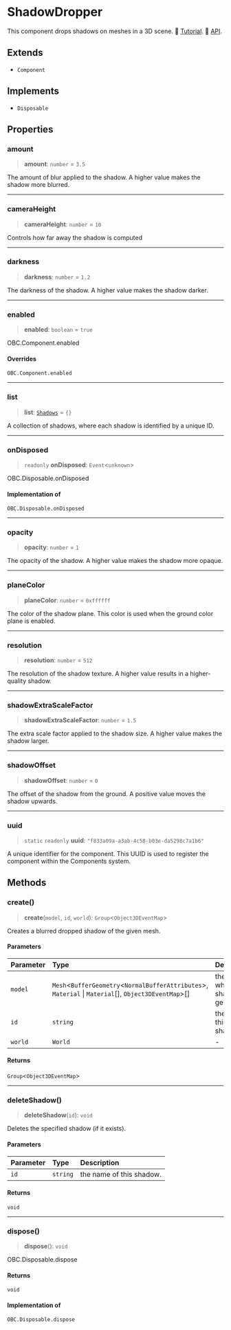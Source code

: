 # ShadowDropper

This component drops shadows on meshes in a 3D scene. 📕 [Tutorial](https://docs.thatopen.com/Tutorials/Components/Front/ShadowDropper). 📘 [API](https://docs.thatopen.com/api/@thatopen/components-front/classes/ShadowDropper).

## Extends

- `Component`

## Implements

- `Disposable`

## Properties

### amount

> **amount**: `number` = `3.5`

The amount of blur applied to the shadow.
A higher value makes the shadow more blurred.

***

### cameraHeight

> **cameraHeight**: `number` = `10`

Controls how far away the shadow is computed

***

### darkness

> **darkness**: `number` = `1.2`

The darkness of the shadow.
A higher value makes the shadow darker.

***

### enabled

> **enabled**: `boolean` = `true`

OBC.Component.enabled

#### Overrides

`OBC.Component.enabled`

***

### list

> **list**: [`Shadows`](../interfaces/Shadows.md) = `{}`

A collection of shadows, where each shadow is identified by a unique ID.

***

### onDisposed

> `readonly` **onDisposed**: `Event`\<`unknown`\>

OBC.Disposable.onDisposed

#### Implementation of

`OBC.Disposable.onDisposed`

***

### opacity

> **opacity**: `number` = `1`

The opacity of the shadow.
A higher value makes the shadow more opaque.

***

### planeColor

> **planeColor**: `number` = `0xffffff`

The color of the shadow plane.
This color is used when the ground color plane is enabled.

***

### resolution

> **resolution**: `number` = `512`

The resolution of the shadow texture.
A higher value results in a higher-quality shadow.

***

### shadowExtraScaleFactor

> **shadowExtraScaleFactor**: `number` = `1.5`

The extra scale factor applied to the shadow size.
A higher value makes the shadow larger.

***

### shadowOffset

> **shadowOffset**: `number` = `0`

The offset of the shadow from the ground.
A positive value moves the shadow upwards.

***

### uuid

> `static` `readonly` **uuid**: `"f833a09a-a3ab-4c58-b03e-da5298c7a1b6"`

A unique identifier for the component.
This UUID is used to register the component within the Components system.

## Methods

### create()

> **create**(`model`, `id`, `world`): `Group`\<`Object3DEventMap`\>

Creates a blurred dropped shadow of the given mesh.

#### Parameters

| Parameter | Type | Description |
| :------ | :------ | :------ |
| `model` | `Mesh`\<`BufferGeometry`\<`NormalBufferAttributes`\>, `Material` \| `Material`[], `Object3DEventMap`\>[] | the mesh whose shadow to generate. |
| `id` | `string` | the name of this shadow. |
| `world` | `World` | - |

#### Returns

`Group`\<`Object3DEventMap`\>

***

### deleteShadow()

> **deleteShadow**(`id`): `void`

Deletes the specified shadow (if it exists).

#### Parameters

| Parameter | Type | Description |
| :------ | :------ | :------ |
| `id` | `string` | the name of this shadow. |

#### Returns

`void`

***

### dispose()

> **dispose**(): `void`

OBC.Disposable.dispose

#### Returns

`void`

#### Implementation of

`OBC.Disposable.dispose`
